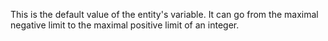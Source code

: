 This is the default value of the entity's variable.
It can go from the maximal negative limit to the maximal positive limit of an integer.